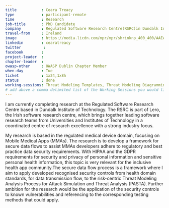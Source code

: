 ```yaml
---
title           : Ceara Treacy
type            : participant-remote
time            : Research
job-title       : PhD Candidate
company         : Regulated Software Research Centre(RSRC)in Dundalk Institute of Technology
travel-from     : Ireland
image           : https://media.licdn.com/mpr/mpr/shrinknp_400_400/AAEAAQAAAAAAAAxeAAAAJDk3MmIxY2M0LWIwNTEtNDEyZS1hMWFlLTkxM2VhZmFmMDU1NQ.jpg
linkedin        : cearatreacy
twitter          :
facebook        :
project-leader  :
chapter-leader  :
owasp-other     : OWASP Dublin Chapter Member
when-day        : Tue
ticket          : 1x24,1x8h
status          : done
working-sessions: Threat Modeling Templates, Threat Modeling Diagramming, Threat modeling Schema, Threat Modeling Cheat Sheet, Threat Modeling IoT Devices
# add above a comma delimited list of the Working Sessions you would like to attend (use the session's title)
---
```


<!-- put more details about participant here -->I am currently completing research at the Regulated Software Research Centre based in Dundalk Institute of Technology. The RSRC is part of Lero, the Irish software research centre, which brings together leading software research teams from Universities and Institutes of Technology in a coordinated centre of research excellence with a strong industry focus.
My research is based in the regulated medical device domain, focusing on Mobile Medical Apps (MMAs). The research is to develop a framework for secure data flows to assist MMAs developers adhere to regulatory and best practice data security requirements. With HIPAA and the GDPR requirements for security and privacy of personal information and sensitive personal health information, this topic is very relevant for the inclusive health app community.The secure data flow process is a framework where I aim to apply developed recognised security controls from health domain standards, for data transmission flow, to the risk-centric Threat Modeling Analysis Process for Attack Simulation and Threat Analysis (PASTA). Further ambition for the research would be the application of the security controls to known vulnerabilities and referencing to the corresponding testing methods that could apply.
